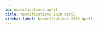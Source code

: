 ```yaml
---
id: noonifications-april
title: Noonifications 2020 April
sidebar_label: Noonifications 2020 April
---
```


